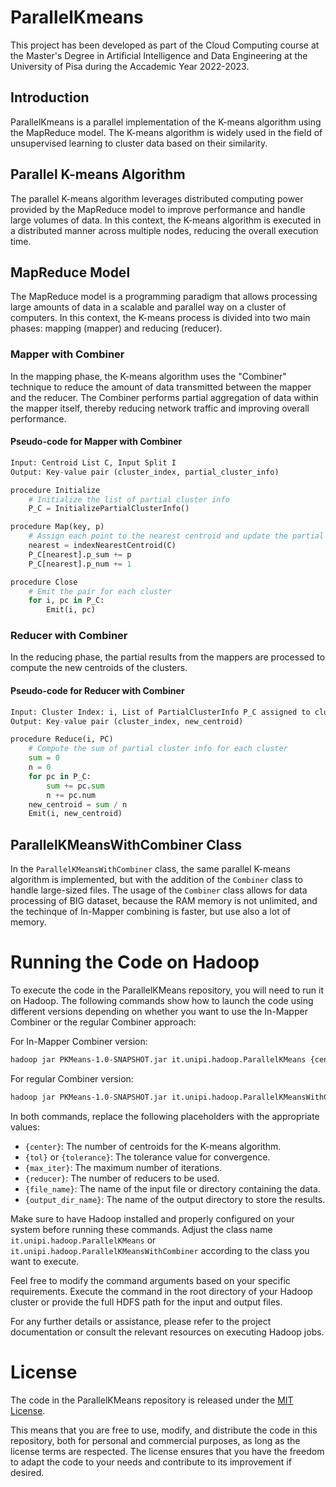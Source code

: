 # ParallelKmeans

This project has been developed as part of the Cloud Computing course at the Master's Degree in Artificial Intelligence and Data Engineering at the University of Pisa during the Accademic Year 2022-2023.

## Introduction
ParallelKmeans is a parallel implementation of the K-means algorithm using the MapReduce model. The K-means algorithm is widely used in the field of unsupervised learning to cluster data based on their similarity.

## Parallel K-means Algorithm
The parallel K-means algorithm leverages distributed computing power provided by the MapReduce model to improve performance and handle large volumes of data. In this context, the K-means algorithm is executed in a distributed manner across multiple nodes, reducing the overall execution time.

## MapReduce Model
The MapReduce model is a programming paradigm that allows processing large amounts of data in a scalable and parallel way on a cluster of computers. In this context, the K-means process is divided into two main phases: mapping (mapper) and reducing (reducer).

### Mapper with Combiner
In the mapping phase, the K-means algorithm uses the "Combiner" technique to reduce the amount of data transmitted between the mapper and the reducer. The Combiner performs partial aggregation of data within the mapper itself, thereby reducing network traffic and improving overall performance.

#### Pseudo-code for Mapper with Combiner
```python
Input: Centroid List C, Input Split I
Output: Key-value pair (cluster_index, partial_cluster_info)

procedure Initialize
    # Initialize the list of partial cluster info
    P_C = InitializePartialClusterInfo()

procedure Map(key, p)
    # Assign each point to the nearest centroid and update the partial info
    nearest = indexNearestCentroid(C)
    P_C[nearest].p_sum += p
    P_C[nearest].p_num += 1

procedure Close
    # Emit the pair for each cluster
    for i, pc in P_C:
        Emit(i, pc)
```

### Reducer with Combiner
In the reducing phase, the partial results from the mappers are processed to compute the new centroids of the clusters.

#### Pseudo-code for Reducer with Combiner
```python
Input: Cluster Index: i, List of PartialClusterInfo P_C assigned to cluster i
Output: Key-value pair (cluster_index, new_centroid)

procedure Reduce(i, PC)
    # Compute the sum of partial cluster info for each cluster
    sum = 0
    n = 0
    for pc in P_C:
        sum += pc.sum
        n += pc.num
    new_centroid = sum / n
    Emit(i, new_centroid)
```

## ParallelKMeansWithCombiner Class
In the `ParallelKMeansWithCombiner` class, the same parallel K-means algorithm is implemented, but with the addition of the `Combiner` class to handle large-sized files. The usage of the `Combiner` class allows for data processing of BIG dataset, because the RAM memory is not unlimited, and the techinque of In-Mapper combining is faster, but use also a lot of memory.

# Running the Code on Hadoop

To execute the code in the ParallelKMeans repository, you will need to run it on Hadoop. The following commands show how to launch the code using different versions depending on whether you want to use the In-Mapper Combiner or the regular Combiner approach:

For In-Mapper Combiner version:
```bash
hadoop jar PKMeans-1.0-SNAPSHOT.jar it.unipi.hadoop.ParallelKMeans {center} {tol} {max_iter} {reducer} inputs/{file_name} {output_dir_name}
```

For regular Combiner version:
```bash
hadoop jar PKMeans-1.0-SNAPSHOT.jar it.unipi.hadoop.ParallelKMeansWithCombiner {center} {tolerance} {max_iter} {reducer} inputs/{file_name} {output_dir_name}
```

In both commands, replace the following placeholders with the appropriate values:

- `{center}`: The number of centroids for the K-means algorithm.
- `{tol}` or `{tolerance}`: The tolerance value for convergence.
- `{max_iter}`: The maximum number of iterations.
- `{reducer}`: The number of reducers to be used.
- `{file_name}`: The name of the input file or directory containing the data.
- `{output_dir_name}`: The name of the output directory to store the results.

Make sure to have Hadoop installed and properly configured on your system before running these commands. Adjust the class name `it.unipi.hadoop.ParallelKMeans` or `it.unipi.hadoop.ParallelKMeansWithCombiner` according to the class you want to execute.

Feel free to modify the command arguments based on your specific requirements. Execute the command in the root directory of your Hadoop cluster or provide the full HDFS path for the input and output files.

For any further details or assistance, please refer to the project documentation or consult the relevant resources on executing Hadoop jobs.

# License

The code in the ParallelKMeans repository is released under the [MIT License](https://opensource.org/licenses/MIT). 

This means that you are free to use, modify, and distribute the code in this repository, both for personal and commercial purposes, as long as the license terms are respected. The license ensures that you have the freedom to adapt the code to your needs and contribute to its improvement if desired.
